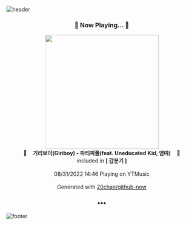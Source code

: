 ![header](https://capsule-render.vercel.app/api?type=wave&height=170&section=header&text=Hi.%20I'm%20SHIFT&fontColor=090707&fontAlignX=45&fontAlignY=65&fontSize=100)

<h3 align="center">🎵 Now Playing... 🎵</h3>
<p align="center">
  <a href="https://music.youtube.com/watch?v=gsLQpBEC7QA">
    <img width="300" src="https://lh3.googleusercontent.com/i82PNiymRQVdqsefGHWosCfYpiOv62x27STP54733MmfE3F0flidXuVboGNQIkYpFp_iu-MH-Y8R-8dx4Q">
  </a>
  <br>
  🎵&nbsp&nbsp&nbsp <b>기리보이(Giriboy) - 파티피플(feat. Uneducated Kid, 염따)</b> &nbsp&nbsp&nbsp🎵
  <br>
  included in <b>[ 갑분기 ]</b>
  
  <br />
  <br />
  08/31/2022 14:46 Playing on YTMusic
  <br />
  <br />
  Generated with <a href="https://github.com/20chan/github-now">20chan/github-now</a>
</p>

<h3 align="center">•••</h3>

![footer](https://capsule-render.vercel.app/api?type=wave&height=150&section=footer)
